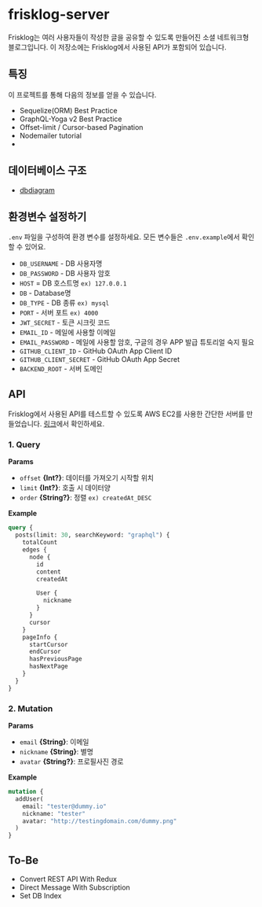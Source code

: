 # frisklog-server

Frisklog는 여러 사용자들이 작성한 글을 공유할 수 있도록 만들어진 소셜 네트워크형 블로그입니다. 이 저장소에는 Frisklog에서 사용된 API가 포함되어 있습니다.

## 특징

이 프로젝트를 통해 다음의 정보를 얻을 수 있습니다.

- Sequelize(ORM) Best Practice
- GraphQL-Yoga v2 Best Practice
- Offset-limit / Cursor-based Pagination
- Nodemailer tutorial
-

## 데이터베이스 구조

- [dbdiagram](https://dbdiagram.io/d/62d18165cc1bc14cc5c849d7)

## 환경변수 설정하기

`.env` 파일을 구성하여 환경 변수를 설정하세요. 모든 변수들은 `.env.example`에서 확인할 수 있어요.

- `DB_USERNAME` - DB 사용자명
- `DB_PASSWORD` - DB 사용자 암호
- `HOST` = DB 호스트명 `ex) 127.0.0.1`
- `DB` - Database명
- `DB_TYPE` - DB 종류 `ex) mysql`
- `PORT` - 서버 포트 `ex) 4000`
- `JWT_SECRET` - 토큰 시크릿 코드
- `EMAIL_ID` - 메일에 사용할 이메일
- `EMAIL_PASSWORD` - 메일에 사용할 암호, 구글의 경우 APP 발급 튜토리얼 숙지 필요
- `GITHUB_CLIENT_ID` - GitHub OAuth App Client ID
- `GITHUB_CLIENT_SECRET` - GitHub OAuth App Secret
- `BACKEND_ROOT` - 서버 도메인

## API

Frisklog에서 사용된 API를 테스트할 수 있도록 AWS EC2를 사용한 간단한 서버를 만들었습니다. <a href="http://frisklog.site:4000/graphql" target="_blank">링크</a>에서 확인하세요.

### 1. Query

**Params**

- `offset` **{Int?}**: 데이터를 가져오기 시작할 위치
- `limit` **{Int?}**: 호출 시 데이터양
- `order` **{String?}**: 정렬 `ex) createdAt_DESC`

**Example**

```graphql
query {
  posts(limit: 30, searchKeyword: "graphql") {
    totalCount
    edges {
      node {
        id
        content
        createdAt

        User {
          nickname
        }
      }
      cursor
    }
    pageInfo {
      startCursor
      endCursor
      hasPreviousPage
      hasNextPage
    }
  }
}
```

### 2. Mutation

**Params**

- `email` **{String}**: 이메일
- `nickname` **{String}**: 별명
- `avatar` **{String?}**: 프로필사진 경로

**Example**

```graphql
mutation {
  addUser(
    email: "tester@dummy.io"
    nickname: "tester"
    avatar: "http://testingdomain.com/dummy.png"
  )
}
```

## To-Be

- Convert REST API With Redux
- Direct Message With Subscription
- Set DB Index
